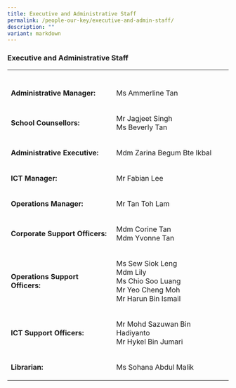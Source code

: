 ```yaml
---
title: Executive and Administrative Staff
permalink: /people-our-key/executive-and-admin-staff/
description: ""
variant: markdown
---
```

<h3>Executive and Administrative Staff</h3><table><tbody><tr><th rowspan="1" colspan="1"><p></p></th><th rowspan="1" colspan="1"><p></p></th></tr><tr><td rowspan="1" colspan="1"><p><strong>Administrative Manager:</strong></p></td><td rowspan="1" colspan="1"><p>Ms Ammerline Tan</p></td></tr><tr><td rowspan="1" colspan="1"><p><strong>School Counsellors:</strong></p></td><td rowspan="1" colspan="1"><p>Mr Jagjeet Singh<br>Ms Beverly Tan</p></td></tr><tr><td rowspan="1" colspan="1"><p><strong>Administrative Executive:</strong></p></td><td rowspan="1" colspan="1"><p>Mdm Zarina Begum Bte Ikbal </p></td></tr><tr><td rowspan="1" colspan="1"><p><strong>ICT Manager: <br></strong></p></td><td rowspan="1" colspan="1"><p>Mr Fabian Lee</p></td></tr><tr><td rowspan="1" colspan="1"><p><strong>Operations Manager:<br></strong></p></td><td rowspan="1" colspan="1"><p>Mr Tan Toh Lam</p></td></tr><tr><td rowspan="1" colspan="1"><p><strong>Corporate Support Officers:</strong></p></td><td rowspan="1" colspan="1"><p>Mdm Corine Tan <br>Mdm Yvonne Tan</p></td></tr><tr><td rowspan="1" colspan="1"><p><strong>Operations Support Officers:<br></strong></p></td><td rowspan="1" colspan="1"><p>Ms Sew Siok Leng <br>Mdm Lily <br>Ms Chio Soo Luang <br>Mr Yeo Cheng Moh<br>Mr Harun Bin Ismail</p></td></tr><tr><td rowspan="1" colspan="1"><p><strong>ICT Support Officers:<br></strong></p></td><td rowspan="1" colspan="1"><p>Mr Mohd Sazuwan Bin Hadiyanto<br>Mr Hykel Bin Jumari</p></td></tr><tr><td rowspan="1" colspan="1"><p><strong>Librarian:</strong></p></td><td rowspan="1" colspan="1"><p>Ms Sohana Abdul Malik</p></td></tr></tbody></table><p></p>